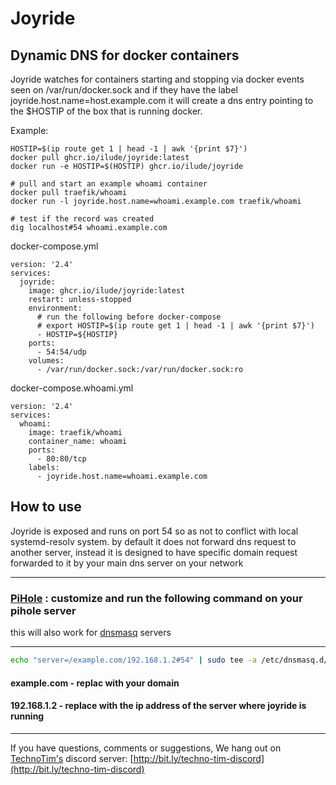# Joyride
## Dynamic DNS for docker containers

Joyride watches for containers starting and stopping via docker events seen on /var/run/docker.sock and if they have the label joyride.host.name=host.example.com it will create a dns entry pointing to the $HOSTIP of the box that is running docker.

Example:
```
HOSTIP=$(ip route get 1 | head -1 | awk '{print $7}')
docker pull ghcr.io/ilude/joyride:latest
docker run -e HOSTIP=$(HOSTIP) ghcr.io/ilude/joyride

# pull and start an example whoami container
docker pull traefik/whoami
docker run -l joyride.host.name=whoami.example.com traefik/whoami

# test if the record was created
dig localhost#54 whoami.example.com
```

docker-compose.yml
```
version: '2.4'
services:
  joyride:
    image: ghcr.io/ilude/joyride:latest
    restart: unless-stopped
    environment:
      # run the following before docker-compose
      # export HOSTIP=$(ip route get 1 | head -1 | awk '{print $7}')
      - HOSTIP=${HOSTIP}
    ports:
      - 54:54/udp
    volumes:
      - /var/run/docker.sock:/var/run/docker.sock:ro
```

docker-compose.whoami.yml
```
version: '2.4'
services:
  whoami:
    image: traefik/whoami
    container_name: whoami
    ports:
      - 80:80/tcp
    labels:
      - joyride.host.name=whoami.example.com
```
## How to use
Joyride is exposed and runs on port 54 so as not to conflict with local systemd-resolv system. by default it does not forward dns request to another server, instead it is designed to have specific domain request forwarded to it by your main dns server on your network
***
### [PiHole](https://pi-hole.net/) : customize and run the following command on your pihole server
this will also work for [dnsmasq](https://thekelleys.org.uk/dnsmasq/docs/dnsmasq-man.html) servers
***
```bash
echo "server=/example.com/192.168.1.2#54" | sudo tee -a /etc/dnsmasq.d/03-custom-dns-names.conf
```
#### example.com - replac with your domain
#### 192.168.1.2 - replace with the ip address of the server where joyride is running
***
If you have questions, comments or suggestions, We hang out on [TechnoTim's](https://www.youtube.com/c/TechnoTimLive) discord server: [http://bit.ly/techno-tim-discord](http://bit.ly/techno-tim-discord)
